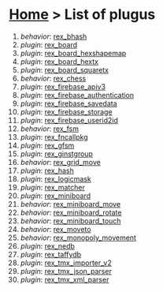 # [Home](index.html) > List of plugus

1. *behavior*: [rex_bhash](rex.bhash.html)
2. *plugin*: [rex_board](rex_board.html)
3. *plugin*: [rex_board_hexshapemap](rex_board_hexshapemap.html)
4. *plugin*: [rex_board_hextx](rex_board_hextx.html)
5. *plugin*: [rex_board_squaretx](rex_board_squaretx.html)
6. *behavior*: [rex_chess](rex_chess.html)
7. *plugin*: [rex_firebase_apiv3](rex_firebase_apiv3.html)
8. *plugin*: [rex_firebase_authentication](rex_firebase_authentication.html)
9. *plugin*: [rex_firebase_savedata](rex_firebase_savedata.html)
10. *plugin*: [rex_firebase_storage](rex_firebase_storage.html)
11. *plugin*: [rex_firebase_userid2id](rex_firebase_userid2id.html)
12. *behavior*: [rex_fsm](rex_fsm.html)
13. *plugin*: [rex_fncallpkg](rex_fncallpkg.html)
14. *plugin*: [rex_gfsm](rex_gfsm.html)
15. *plugin*: [rex_ginstgroup](rex_ginstgroup.html)
16. *behavior*: [rex_grid_move](rex_grid_move.html)
17. *plugin*: [rex_hash](rex_hash.html)
18. *plugin*: [rex_logicmask](rex_logicmask.html)
19. *plugin*: [rex_matcher](rex_matcher.html)
20. *plugin*: [rex_miniboard](rex_miniboard.html)
21. *behavior*: [rex_miniboard_move](rex_miniboard_move.html)
22. *behavior*: [rex_miniboard_rotate](rex_miniboard_rotate.html)
23. *behavior*: [rex_miniboard_touch](rex_miniboard_touch.html)
24. *behavior*: [rex_moveto](rex_moveto.html)
25. *behavior*: [rex_monopoly_movement](rex_monopoly_movement.html)
26. *plugin*: [rex_nedb](rex_nedb.html)
27. *plugin*: [rex_taffydb](rex_taffydb.html)
28. *plugin*: [rex_tmx_importer_v2](rex_tmx_importer_v2.html)
29. *plugin*: [rex_tmx_json_parser](rex_tmx_json_parser.html)
30. *plugin*: [rex_tmx_xml_parser](rex_tmx_xml_parser.html)

